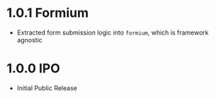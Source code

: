 # 1.0.1 Formium

- Extracted form submission logic into `formium`, which is framework agnostic

# 1.0.0 IPO

- Initial Public Release
